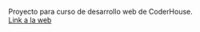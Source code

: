 Proyecto para curso de desarrollo web de CoderHouse. <br/>
[Link a la web](https://martinmorici.github.io/DeLaCasa/)
